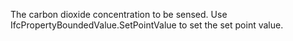 ﻿The carbon dioxide concentration to be sensed. Use IfcPropertyBoundedValue.SetPointValue to set the set point value.